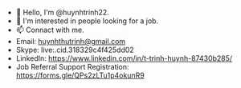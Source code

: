 - 👋 Hello, I'm @huynhtrinh22.
- 👀 I'm interested in people looking for a job.
- 📫 Connact with me.
- Email: huynhthutrinh@gmail.com
- Skype: live:.cid.318329c4f425dd02
- LinkedIn: https://www.linkedin.com/in/t-trinh-huynh-87430b285/
- Job Referral Support Registration: https://forms.gle/QPs2zLTu1p4okunR9
